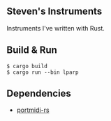 Steven's Instruments
---

Instruments I've written with Rust.

## Build & Run

```
$ cargo build
$ cargo run --bin lparp
```

## Dependencies

* [portmidi-rs](https://github.com/musitdev/portmidi-rs)
